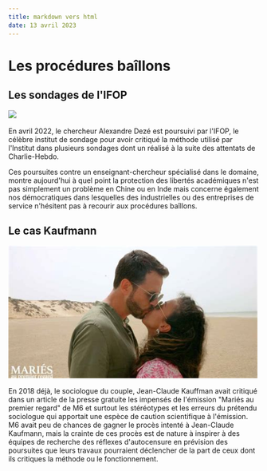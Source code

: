 ```yaml
---
title: markdown vers html
date: 13 avril 2023
---
```


# Les procédures baîllons

## Les sondages de l'IFOP

<img src="alexandre_deze.jpg" width="500">

En avril 2022, le chercheur Alexandre Dezé est poursuivi par l'IFOP, le célèbre institut de sondage pour avoir critiqué la méthode utilisé par l'Institut dans plusieurs sondages dont un réalisé à la suite des attentats de Charlie-Hebdo. 

Ces poursuites contre un enseignant-chercheur spécialisé dans le domaine, montre aujourd'hui à quel point la protection des libertés académiques n'est pas simplement un problème en Chine ou en Inde mais concerne également nos démocratiques dans lesquelles des industrielles ou des entreprises de service n'hésitent pas à recourir aux procédures baîllons. 

## Le cas Kaufmann

<img src="assets/maries_regard.jpg" width="500">

En 2018 déjà, le sociologue du couple, Jean-Claude Kauffman avait critiqué dans un article de la presse gratuite les impensés de l'émission "Mariés au premier regard" de M6 et surtout les stéréotypes et les erreurs du prétendu sociologue qui apportait une espèce de caution scientifique à l'émission. M6 avait peu de chances de gagner le procès intenté à Jean-Claude Kaufmann, mais la crainte de ces procès est de nature à inspirer à des équipes de recherche des réflexes d'autocensure en prévision des poursuites que leurs travaux pourraient déclencher de la part de ceux dont ils critiques la méthode ou le fonctionnement.